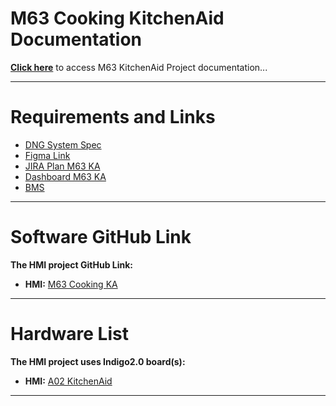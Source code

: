 # M63 Cooking KitchenAid Documentation 

[**Click here**](https://whirlpool.atlassian.net/wiki/spaces/EES/pages/657031307/WO+M63+KitchenAid) to access M63 KitchenAid Project documentation...


---
# Requirements and Links
* [DNG System Spec]()
* [Figma Link](https://www.figma.com/files/1268913721847012309/project/180754107?fuid=1030123696431315892)
* [JIRA Plan M63 KA](https://whirlpool.atlassian.net/jira/software/c/projects/M63KA/boards/1638/timeline)
* [Dashboard M63 KA](https://whirlpool.atlassian.net/jira/software/c/projects/M63KA/boards/1638)
* [BMS](https://gpobms.whirlpool.com:446/binary-details/da9d79c9-b560-4e6f-845a-306a04368c24)

---

# Software GitHub Link
**The HMI project GitHub Link:**
- **HMI:** [M63 Cooking KA](https://github.whirlpool.com/gpo-ees-android/CookingKA)
---

# Hardware List
**The HMI project uses Indigo2.0 board(s):**
- **HMI:** 
[A02 KitchenAid]()

---


